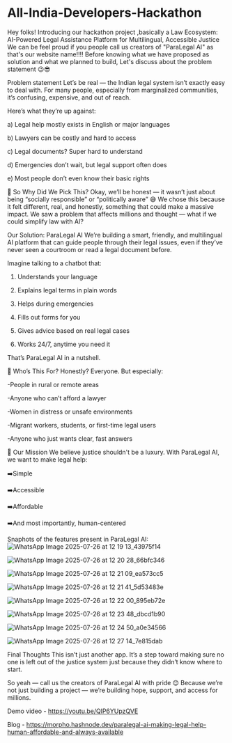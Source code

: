 # All-India-Developers-Hackathon
Hey folks! 
Introducing our hackathon project ,basically a Law Ecosystem: AI-Powered Legal Assistance Platform for Multilingual, Accessible Justice 
We can be feel proud if you people call us creators of "ParaLegal AI" as that's our website name!!!!
Before knowing what we have proposed as solution and what we planned to build, Let's discuss about the problem statement 😉😎

Problem statement 
Let’s be real — the Indian legal system isn’t exactly easy to deal with. For many people, especially from marginalized communities, it’s confusing, expensive, and out of reach.

Here’s what they’re up against:

a) Legal help mostly exists in English or major languages

b) Lawyers can be costly and hard to access

c) Legal documents? Super hard to understand

d) Emergencies don’t wait, but legal support often does

e) Most people don’t even know their basic rights

🤔 So Why Did We Pick This?
Okay, we’ll be honest — it wasn’t just about being “socially responsible” or “politically aware” 😅
We chose this because it felt different, real, and honestly, something that could make a massive impact.
We saw a problem that affects millions and thought — what if we could simplify law with AI?

Our Solution: ParaLegal AI
We’re building a smart, friendly, and multilingual AI platform that can guide people through their legal issues, even if they’ve never seen a courtroom or read a legal document before.

Imagine talking to a chatbot that:

1) Understands your language

2) Explains legal terms in plain words

3) Helps during emergencies

4) Fills out forms for you

5) Gives advice based on real legal cases

6) Works 24/7, anytime you need it

That’s ParaLegal AI in a nutshell.

🎯 Who’s This For?
Honestly? Everyone.
But especially:

-People in rural or remote areas

-Anyone who can’t afford a lawyer

-Women in distress or unsafe environments

-Migrant workers, students, or first-time legal users

-Anyone who just wants clear, fast answers

🚀 Our Mission
We believe justice shouldn't be a luxury.
With ParaLegal AI, we want to make legal help:

➡️Simple

➡️Accessible

➡️Affordable

➡️And most importantly, human-centered

Snaphots of the features present in ParaLegal AI:
![WhatsApp Image 2025-07-26 at 12 19 13_43975f14](https://github.com/user-attachments/assets/b561de0c-897e-416d-af18-d2933b4ad3f4)

![WhatsApp Image 2025-07-26 at 12 20 28_66bfc346](https://github.com/user-attachments/assets/06a43ebf-eea4-44f0-884c-0b1f571069c7)

![WhatsApp Image 2025-07-26 at 12 21 09_ea573cc5](https://github.com/user-attachments/assets/2906d58b-df83-41c1-863a-0c16331eb07f)

![WhatsApp Image 2025-07-26 at 12 21 41_5d53483e](https://github.com/user-attachments/assets/e18b475b-82cd-4058-8b9e-4dc8f7176126)

![WhatsApp Image 2025-07-26 at 12 22 00_895eb72e](https://github.com/user-attachments/assets/05903df4-b4bf-449d-a086-33e3bd833917)

![WhatsApp Image 2025-07-26 at 12 23 48_dbcd1b90](https://github.com/user-attachments/assets/12eb63a8-2f07-430a-b882-df43b573549f)

![WhatsApp Image 2025-07-26 at 12 24 50_a0e34566](https://github.com/user-attachments/assets/acd0ed68-7248-43c4-b7a9-fea94b340060)

![WhatsApp Image 2025-07-26 at 12 27 14_7e815dab](https://github.com/user-attachments/assets/ad70df3f-0a8d-4377-a7c0-08c4c47a30bc)


Final Thoughts
This isn’t just another app. It’s a step toward making sure no one is left out of the justice system just because they didn’t know where to start.

So yeah — call us the creators of ParaLegal AI with pride 😊
Because we’re not just building a project — we’re building hope, support, and access for millions.

Demo video - https://youtu.be/QlP6YUpzQVE

Blog - https://morpho.hashnode.dev/paralegal-ai-making-legal-help-human-affordable-and-always-available
